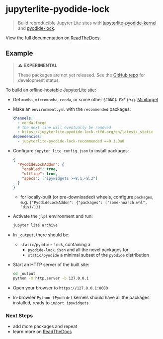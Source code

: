 # jupyterlite-pyodide-lock

> Build reproducible Jupyter Lite sites with [jupyterlite-pyodide-kernel][jlpk]
> and [pyodide-lock][pl].

View the full documentation on [ReadTheDocs][rtfd].

[jlpk]: https://github.com/jupyterlite/pyodide-kernel
[pl]: https://github.com/pyodide/pyodide-lock
[rtfd]: https://jupyterlite-pyodide-lock.rtfd.org/en/latest

## Example

> **⚠️ EXPERIMENTAL**
>
> These packages are not yet released. See the [GitHub repo][gh] for development
> status.

[gh]: https://github.com/deathbeds/jupyterlite-pyodide-lock

To build an offline-hostable JupyterLite site:

- Get `mamba`, `micromamba`, `conda`, or some other `$CONDA_EXE` (e.g. [Miniforge][mf])
- Make an `environment.yml` with the `recommended` packages:

  ```yaml
  channels:
    - conda-forge
    # the next line will eventually be removed
    - https://jupyterlite-pyodide-lock.rtfd.org/en/latest/_static
  dependencies:
    - jupyterlite-pyodide-lock-recommended ==0.1.0a0
  ```


- Configure `jupyter_lite_config.json` to install packages:

  ```json
  {
    "PyodideLockAddon": {
      "enabled": true,
      "offline": true,
      "specs": ["ipywidgets >=8.1,<8.2"]
    }
  }
  ```

  - for locally-built (or pre-downloaded) wheels, configure `packages`, e.g.
    `{"PyodideLockAddon": {"packages": ["some-noarch.whl", "dist/]}}`

- Activate the `jlpl` environment and run:

  ```bash
  jupyter lite archive
  ```

- In `_output`, there should be:
  - `static/pyodide-lock`, containing a
    - `pyodide-lock.json` and all the novel packages for
    - `static/pyodide` a minimal subset of the `pyodide` distribution

- Start an HTTP server of the built site:

  ```bash
  cd _output
  python -m http.server -b 127.0.0.1
  ```

- Open your browser to `https://127.0.0.1:8000`

- In-browser `Python (Pyodide)` kernels should have all the packages installed,
  ready to `import ipywidgets`.

[mf]: https://github.com/conda-forge/miniforge

### Next Steps

- add more packages and repeat
- learn more on [ReadTheDocs][rtfd]
